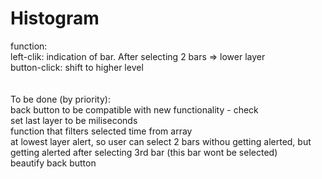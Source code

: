 # Histogram

function: <br />
left-clik: indication of bar. After selecting 2 bars => lower layer <br />
button-click: shift to higher level <br />
<br />
<br />
To be done (by priority):<br />
back button to be compatible with new functionality - check<br />
set last layer to be miliseconds <br />
function that filters selected time from array <br />
at lowest layer alert, so user can select 2 bars withou getting alerted, but getting alerted after selecting 3rd bar (this bar wont be selected)<br />
beautify back button<br />